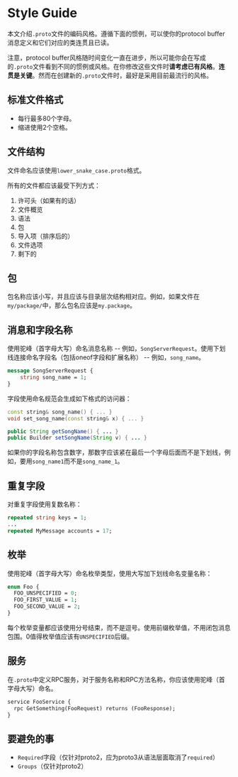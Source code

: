 # Style Guide  

本文介绍`.proto`文件的编码风格。遵循下面的惯例，可以使你的protocol buffer消息定义和它们对应的类连贯且已读。  

注意，protocol buffer风格随时间变化一直在进步，所以可能你会在写成的`.proto`文件看到不同的惯例或风格。在你修改这些文件时**请考虑已有风格**。**连贯是关键**。然而在创建新的`.proto`文件时，最好是采用目前最流行的风格。  

## 标准文件格式  

- 每行最多80个字母。
- 缩进使用2个空格。  

## 文件结构  

文件命名应该使用`lower_snake_case.proto`格式。  

所有的文件都应该最受下列方式：  

1. 许可头（如果有的话）
2. 文件概览
3. 语法
4. 包
5. 导入项（排序后的）
6. 文件选项
7. 剩下的

## 包  

包名称应该小写，并且应该与目录层次结构相对应。例如，如果文件在`my/package/`中，那么包名应该是`my.package`。  

## 消息和字段名称  

使用驼峰（首字母大写）命名消息名称 -- 例如，`SongServerRequest`。使用下划线连接命名字段名（包括oneof字段和扩展名称） -- 例如，`song_name`。  

```proto
message SongServerRequest {
    string song_name = 1;
}
```  

字段使用命名规范会生成如下格式的访问器：  

```c++
const string& song_name() { ... }
void set_song_name(const string& x) { ... }
```  

```java
public String getSongName() { ... }
public Builder setSongName(String v) { ... }
```  

如果你的字段名称包含数字，那数字应该紧在最后一个字母后面而不是下划线，例如，要用`song_name1`而不是`song_name_1`。  

## 重复字段  

对重复字段使用复数名称：  

```proto
repeated string keys = 1;
...
repeated MyMessage accounts = 17;
```  

## 枚举  

使用驼峰（首字母大写）命名枚举类型，使用大写加下划线命名变量名称：  

```proto
enum Foo {
  FOO_UNSPECIFIED = 0;
  FOO_FIRST_VALUE = 1;
  FOO_SECOND_VALUE = 2;
}
```  

每个枚举变量都应该使用分号结束，而不是逗号。使用前缀枚举值，不用闭包消息包围。0值得枚举值应该有`UNSPECIFIED`后缀。  

## 服务  

在`.proto`中定义RPC服务，对于服务名称和RPC方法名称，你应该使用驼峰（首字母大写）命名。  

```proto
service FooService {
  rpc GetSomething(FooRequest) returns (FooResponse);
}
```  

## 要避免的事  

- `Required`字段（仅针对proto2，应为proto3从语法层面取消了`required`）
- `Groups`（仅针对proto2）